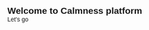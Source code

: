 <html lang="en">
<head>
<meta charset="UTF-8">
	<meta name="viewport" content="width=device-width, initial-scale=1.0">
<title>Calmness 🌱</title>
  <link rel="stylesheet" href="portfolio.css">
<link rel="preconnect" href="https://fonts.googleapis.com">
<link rel="preconnect" href="https://fonts.gstatic.com" crossorigin>
<link href="https://fonts.googleapis.com/css2?family=Ubuntu+Mono:wght@700&display=swap" rel="stylesheet">
<link rel="preconnect" href="https://fonts.googleapis.com">
<link rel="preconnect" href="https://fonts.gstatic.com" crossorigin>
<link href="https://fonts.googleapis.com/css2?family=Secular+One&display=swap" rel="stylesheet">
<link rel="preconnect" href="https://fonts.googleapis.com">
<link rel="preconnect" href="https://fonts.gstatic.com" crossorigin>
<link href="https://fonts.googleapis.com/css2?family=Inconsolata:wght@600&display=swap" rel="stylesheet">
<script src='https://kit.fontawesome.com/a076d05399.js' crossorigin='anonymous'></script>
  <script
  src="https://code.jquery.com/jquery-3.6.0.js"></script>
<style>
    *
{
    margin: 0;
    padding: 0;
    box-sizing: border-box;
    text-decoration: none;
    list-style: none;
    font-family: 'Secular One', sans-serif;
}
    
    .main 
    {
        width: 100%;
        height: 500px;
        display: flex;
        justify-content: center;
        background: #fff;
    }
    
    
    .main h1
{
    position: absolute;
    font-size: 1.2em;
    color: #222;
    margin-top: 10rem;
}

.main a 
{
    position: absolute;
    padding: 13px 45px;
    font-size: 1.1em;
    background: #222;
    color: #fff;
    border-radius: 10px;
    margin-top: 13rem;
}
    
</style>

</head>
<body>
    <section class="main">
        <h1>Welcome to Calmness platform</h1>
        <a href="calm.html">Let's go</a>
    </section>
